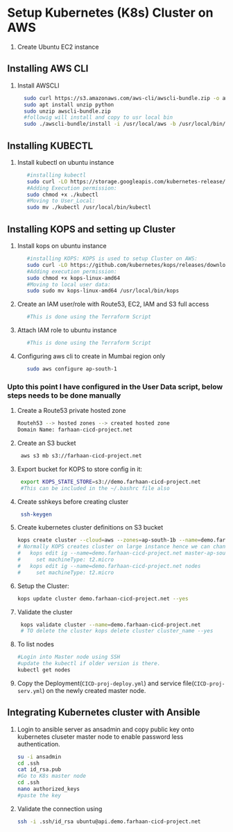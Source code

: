 # Setup Kubernetes (K8s) Cluster on AWS


1. Create Ubuntu EC2 instance

## Installing AWS CLI
1. Install AWSCLI

   ```sh
     sudo curl https://s3.amazonaws.com/aws-cli/awscli-bundle.zip -o awscli-bundle.zip
     sudo apt install unzip python
     sudo unzip awscli-bundle.zip
     #followig will install and copy to usr local bin
     sudo ./awscli-bundle/install -i /usr/local/aws -b /usr/local/bin/aws
    ```

## Installing KUBECTL
1. Install kubectl on ubuntu instance

   ```sh
      #installing kubectl
      sudo curl -LO https://storage.googleapis.com/kubernetes-release/release/$(curl -s https://storage.googleapis.com/kubernetes-release/release/stable.txt)/bin/linux/amd64/kubectl
      #Adding Execution permission:
      sudo chmod +x ./kubectl
      #Moving to User_Local:
      sudo mv ./kubectl /usr/local/bin/kubectl
   ```

## Installing KOPS and setting up Cluster
1. Install kops on ubuntu instance

   ```sh
      #installing KOPS: KOPS is used to setup Cluster on AWS:
      sudo curl -LO https://github.com/kubernetes/kops/releases/download/$(curl -s https://api.github.com/repos/kubernetes/kops/releases/latest | grep tag_name | cut -d '"' -f 4)/kops-linux-amd64
      #Adding execution permission:
      sudo chmod +x kops-linux-amd64
      #Moving to local user data:
      sudo sudo mv kops-linux-amd64 /usr/local/bin/kops
   ```
1. Create an IAM user/role with Route53, EC2, IAM and S3 full access
   ```sh
      #This is done using the Terraform Script
   ```
1. Attach IAM role to ubuntu instance
   ```sh
      #This is done using the Terraform Script
   ```
1. Configuring aws cli to create in Mumbai region only      
   ```sh
      sudo aws configure ap-south-1
   ```
### Upto this point I have configured in the User Data script, below steps needs to be done manually

1. Create a Route53 private hosted zone
   ```sh
   Routeh53 --> hosted zones --> created hosted zone  
   Domain Name: farhaan-cicd-project.net
   ```

1. Create an S3 bucket
   ```sh
    aws s3 mb s3://farhaan-cicd-project.net
   ```
1. Export bucket for KOPS to store config in it:
   ```sh
    export KOPS_STATE_STORE=s3://demo.farhaan-cicd-project.net
    #This can be included in the ~/.bashrc file also
   ```

1. Create sshkeys before creating cluster
   ```sh
    ssh-keygen
   ```

1. Create kubernetes cluster definitions on S3 bucket
   ```sh
   kops create cluster --cloud=aws --zones=ap-south-1b --name=demo.farhaan-cicd-project.net  --dns-zone=farhaan-cicd-project.net --dns private
   # Normally KOPS creates cluster on large instance hence we can change the config file to create on smaller instance.
   #   kops edit ig --name=demo.farhaan-cicd-project.net master-ap-south-1b
   #     set machineType: t2.micro
   #   kops edit ig --name=demo.farhaan-cicd-project.net nodes
   #     set machineType: t2.micro 
    ```

1. Setup the Cluster:
    ```sh
    kops update cluster demo.farhaan-cicd-project.net --yes
    ```

1. Validate the cluster
     ```sh
      kops validate cluster --name=demo.farhaan-cicd-project.net
      # TO delete the cluster kops delete cluster cluster_name --yes
    ```

1. To list nodes
   ```sh
   #Login into Master node using SSH 
   #update the kubectl if older version is there.
   kubectl get nodes
   ```

1. Copy the Deployment(`CICD-proj-deploy.yml`) and service file(`CICD-proj-serv.yml`) on the newly created master node. 

## Integrating Kubernetes cluster with Ansible

1. Login to ansible server as ansadmin and copy public key onto kubernetes cluseter master node to enable password less authentication.
   ```sh
   su -i ansadmin
   cd .ssh
   cat id_rsa.pub
   #Go to K8s master node
   cd .ssh 
   nano authorized_keys
   #paste the key
   ```

1. Validate the connection using 
   ```sh
   ssh -i .ssh/id_rsa ubuntu@api.demo.farhaan-cicd-project.net
   ```
